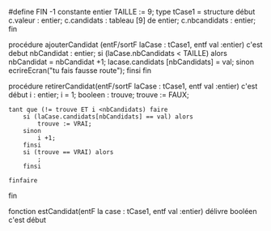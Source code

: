 
#define FIN -1
constante entier TAILLE := 9;
type tCase1 = structure
début 
    c.valeur : entier;
    c.candidats : tableau [9] de entier;
    c.nbcandidats : entier;
fin 

procédure ajouterCandidat (entF/sortF laCase : tCase1, entf val :entier) c'est
debut 
    nbCandidat : entier;
    si (laCase.nbCandidats < TAILLE) alors
        nbCandidat = nbCandidat +1;
        lacase.candidats [nbCandidats] = val; 
    sinon 
        ecrireEcran("tu fais fausse route");
    finsi
fin


procédure retirerCandidat(entF/sortF laCase : tCase1, entf val :entier) c'est 
début
    i : entier;
    i = 1;
    booleen : trouve;
    trouve := FAUX;

    tant que (!= trouve ET i <nbCandidats) faire
        si (laCase.candidats[nbCandidats] == val) alors
            trouve := VRAI;
        sinon
            i +1;
        finsi
        si (trouve == VRAI) alors
            ;
        finsi
        
    finfaire
fin

fonction estCandidat(entF la case : tCase1, entf val :entier) délivre booléen c'est
début 